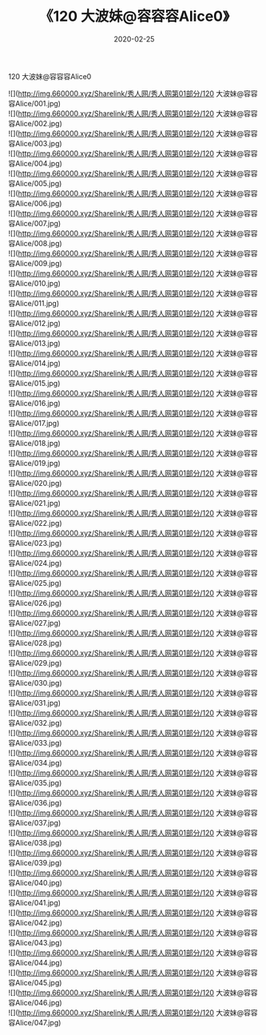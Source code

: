 ﻿---
layout: post
title:  《120 大波妹@容容容Alice0》
date:   2020-02-25
img: http://img.660000.xyz/Sharelink/秀人网/秀人网第01部分/120 大波妹@容容容Alice0/000.jpg
categories: [美女, 清纯, 唯美]
---

120 大波妹@容容容Alice0

  ![](http://img.660000.xyz/Sharelink/秀人网/秀人网第01部分/120 大波妹@容容容Alice/001.jpg) <br> ![](http://img.660000.xyz/Sharelink/秀人网/秀人网第01部分/120 大波妹@容容容Alice/002.jpg) <br> ![](http://img.660000.xyz/Sharelink/秀人网/秀人网第01部分/120 大波妹@容容容Alice/003.jpg) <br> ![](http://img.660000.xyz/Sharelink/秀人网/秀人网第01部分/120 大波妹@容容容Alice/004.jpg) <br> ![](http://img.660000.xyz/Sharelink/秀人网/秀人网第01部分/120 大波妹@容容容Alice/005.jpg) <br> ![](http://img.660000.xyz/Sharelink/秀人网/秀人网第01部分/120 大波妹@容容容Alice/006.jpg) <br> ![](http://img.660000.xyz/Sharelink/秀人网/秀人网第01部分/120 大波妹@容容容Alice/007.jpg) <br> ![](http://img.660000.xyz/Sharelink/秀人网/秀人网第01部分/120 大波妹@容容容Alice/008.jpg) <br> ![](http://img.660000.xyz/Sharelink/秀人网/秀人网第01部分/120 大波妹@容容容Alice/009.jpg) <br> ![](http://img.660000.xyz/Sharelink/秀人网/秀人网第01部分/120 大波妹@容容容Alice/010.jpg) <br> ![](http://img.660000.xyz/Sharelink/秀人网/秀人网第01部分/120 大波妹@容容容Alice/011.jpg) <br> ![](http://img.660000.xyz/Sharelink/秀人网/秀人网第01部分/120 大波妹@容容容Alice/012.jpg) <br> ![](http://img.660000.xyz/Sharelink/秀人网/秀人网第01部分/120 大波妹@容容容Alice/013.jpg) <br> ![](http://img.660000.xyz/Sharelink/秀人网/秀人网第01部分/120 大波妹@容容容Alice/014.jpg) <br> ![](http://img.660000.xyz/Sharelink/秀人网/秀人网第01部分/120 大波妹@容容容Alice/015.jpg) <br> ![](http://img.660000.xyz/Sharelink/秀人网/秀人网第01部分/120 大波妹@容容容Alice/016.jpg) <br> ![](http://img.660000.xyz/Sharelink/秀人网/秀人网第01部分/120 大波妹@容容容Alice/017.jpg) <br> ![](http://img.660000.xyz/Sharelink/秀人网/秀人网第01部分/120 大波妹@容容容Alice/018.jpg) <br> ![](http://img.660000.xyz/Sharelink/秀人网/秀人网第01部分/120 大波妹@容容容Alice/019.jpg) <br> ![](http://img.660000.xyz/Sharelink/秀人网/秀人网第01部分/120 大波妹@容容容Alice/020.jpg) <br> ![](http://img.660000.xyz/Sharelink/秀人网/秀人网第01部分/120 大波妹@容容容Alice/021.jpg) <br> ![](http://img.660000.xyz/Sharelink/秀人网/秀人网第01部分/120 大波妹@容容容Alice/022.jpg) <br> ![](http://img.660000.xyz/Sharelink/秀人网/秀人网第01部分/120 大波妹@容容容Alice/023.jpg) <br> ![](http://img.660000.xyz/Sharelink/秀人网/秀人网第01部分/120 大波妹@容容容Alice/024.jpg) <br> ![](http://img.660000.xyz/Sharelink/秀人网/秀人网第01部分/120 大波妹@容容容Alice/025.jpg) <br> ![](http://img.660000.xyz/Sharelink/秀人网/秀人网第01部分/120 大波妹@容容容Alice/026.jpg) <br> ![](http://img.660000.xyz/Sharelink/秀人网/秀人网第01部分/120 大波妹@容容容Alice/027.jpg) <br> ![](http://img.660000.xyz/Sharelink/秀人网/秀人网第01部分/120 大波妹@容容容Alice/028.jpg) <br> ![](http://img.660000.xyz/Sharelink/秀人网/秀人网第01部分/120 大波妹@容容容Alice/029.jpg) <br> ![](http://img.660000.xyz/Sharelink/秀人网/秀人网第01部分/120 大波妹@容容容Alice/030.jpg) <br> ![](http://img.660000.xyz/Sharelink/秀人网/秀人网第01部分/120 大波妹@容容容Alice/031.jpg) <br> ![](http://img.660000.xyz/Sharelink/秀人网/秀人网第01部分/120 大波妹@容容容Alice/032.jpg) <br> ![](http://img.660000.xyz/Sharelink/秀人网/秀人网第01部分/120 大波妹@容容容Alice/033.jpg) <br> ![](http://img.660000.xyz/Sharelink/秀人网/秀人网第01部分/120 大波妹@容容容Alice/034.jpg) <br> ![](http://img.660000.xyz/Sharelink/秀人网/秀人网第01部分/120 大波妹@容容容Alice/035.jpg) <br> ![](http://img.660000.xyz/Sharelink/秀人网/秀人网第01部分/120 大波妹@容容容Alice/036.jpg) <br> ![](http://img.660000.xyz/Sharelink/秀人网/秀人网第01部分/120 大波妹@容容容Alice/037.jpg) <br> ![](http://img.660000.xyz/Sharelink/秀人网/秀人网第01部分/120 大波妹@容容容Alice/038.jpg) <br> ![](http://img.660000.xyz/Sharelink/秀人网/秀人网第01部分/120 大波妹@容容容Alice/039.jpg) <br> ![](http://img.660000.xyz/Sharelink/秀人网/秀人网第01部分/120 大波妹@容容容Alice/040.jpg) <br> ![](http://img.660000.xyz/Sharelink/秀人网/秀人网第01部分/120 大波妹@容容容Alice/041.jpg) <br> ![](http://img.660000.xyz/Sharelink/秀人网/秀人网第01部分/120 大波妹@容容容Alice/042.jpg) <br> ![](http://img.660000.xyz/Sharelink/秀人网/秀人网第01部分/120 大波妹@容容容Alice/043.jpg) <br> ![](http://img.660000.xyz/Sharelink/秀人网/秀人网第01部分/120 大波妹@容容容Alice/044.jpg) <br> ![](http://img.660000.xyz/Sharelink/秀人网/秀人网第01部分/120 大波妹@容容容Alice/045.jpg) <br> ![](http://img.660000.xyz/Sharelink/秀人网/秀人网第01部分/120 大波妹@容容容Alice/046.jpg) <br> ![](http://img.660000.xyz/Sharelink/秀人网/秀人网第01部分/120 大波妹@容容容Alice/047.jpg) <br>